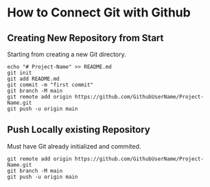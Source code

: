 # How to Connect Git with Github

## Creating New Repository from Start

Starting from creating a new Git directory.

```
echo "# Project-Name" >> README.md
git init
git add README.md
git commit -m "first commit"
git branch -M main
git remote add origin https://github.com/GithubUserName/Project-Name.git
git push -u origin main
```

## Push Locally existing Repository

Must have Git already initialized and commited.

```
git remote add origin https://github.com/GithubUserName/Project-Name.git
git branch -M main
git push -u origin main
```
